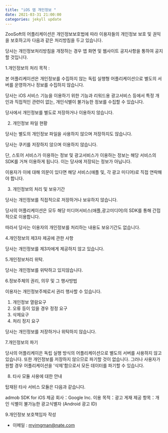 ```yaml
---
title: "iOS 앱 개인정보 "
date: 2021-03-31 21:00:00
categories: jekyll update
---
```

ZooSoft의 어플리케이션은 개인정보보호법에 따라 이용자들의 개인정보 보호 및 권익을 보호하고자 다음과 같은 처리방침을 두고 있습니다.

당사는 개인정보처리방침을 개정하는 경우 앱 화면 및 웹사이트 공지사항을 통하여 공지할 것입니다.



1.개인정보의 처리 목적 : 


본 어플리케이션은 개인정보를 수집하지 않는 독립 실행형 어플리케이션으로 별도의 서버를 운영하거나 정보를 수집하지 않습니다.

당사는 iOS 서비스 기능을 이용하기 위한 기능과 리워드용 광고서비스 등에서 특정 개인과 직접적인 관련이 없는, 개인식별이 불가능한 정보를 수집할 수 있습니다.


당사에서 개인정보를 별도로 저장하거나 이용하지 않습니다. 



2. 개인정보 파일 현황

당사는 별도의 개인정보 파일을 사용하지 않으며 저장하지도 않습니다.

당사는 쿠키를 저장하지 않으며 이용하지 않습니다.

단, 스토어 서비스가 이용하는 정보 및 광고서비스가 이용하는 정보는 해당 서비스의 SDK를 거쳐 이용하게 됩니다. 이는 당사에 저장되는 정보가 아닙니다.

이용자가 이에 대해 의문이 있다면 해당 서비스(애플 및, 각 광고 미디어)로 직접 연락해야 합니다.



3. 개인정보의 처리 및 보유기간

당사는 개인정보를 직접적으로 저장하거나 보유하지 않습니다. 

당사의 어플리케이션은 모두 해당 미디어서비스(애플,광고미디어)의 SDK를 통해 간접적으로 이용합니다.

따라서 당사는 이용자의 개인정보를 처리하는 내용도 보유기간도 없습니다.



4.개인정보의 제3자 제공에 관한 사항

당사는 개인정보를 제3자에게 제공하지 않고 있습니다.



5.개인정보처리 위탁.

당사는 개인정보를 위탁하고 있지않습니다.



6.정보주체의 권리, 의무 및 그 행사방법


이용자는 개인정보주체로서 권리 행사할 수 있습니다.

1) 개인정보 열람요구
2) 오류 등이 있을 경우 정정 요구
3) 삭제요구
4) 처리 정지 요구


당사는 개인정보를 저장하거나 위탁하지 않습니다.



7.개인정보의 파기

당사의 어플리케이은 독립 실행 방식의 어플리케이션으로 별도의 서버를 사용하지 않고있습니다.
또한 개인정보를 저장하지 않으므로 파기할 것이 없습니다.
그러나 사용자가 원할 경우 어플리케이션을 '삭제'함으로서 모든 데이터를 파기할 수 있습니다.


8. 타사 모듈 사용에 대한 안내

탑재된 타사 서비스 모듈은 다음과 같습니다.

admob SDK for iOS
제공 회사：Google Inc.
이용 목적：광고 게재
제공 항목：개인 식별이 불가능한 광고식별자 (Android 광고 ID)



9.개인정보  보호책임자 작성
- 이메일 : myimgman@nate.com
